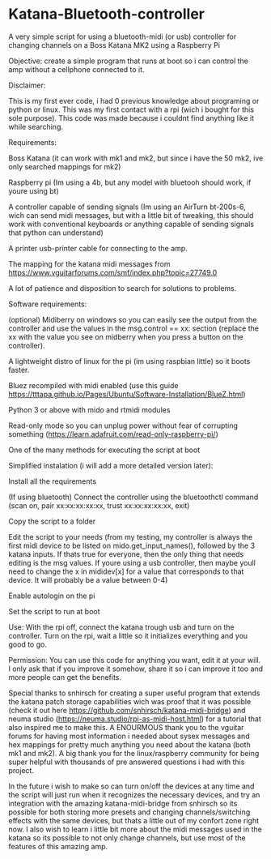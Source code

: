 # Katana-Bluetooth-controller
A very simple script for using a bluetooth-midi (or usb) controller for changing channels on a Boss Katana MK2 using a Raspberry Pi




Objective: create a simple program that runs at boot so i can control the amp without a cellphone connected to it.




Disclaimer:


  This is my first ever code, i had 0 previous knowledge about programing or python or linux. This was my first contact with a rpi (wich i bought for this sole purpose). This code was made because i couldnt find anything like it while searching.




Requirements:


  Boss Katana (it can work with mk1 and mk2, but since i have the 50 mk2, ive only searched mappings for mk2)

  Raspberry pi (Im using a 4b, but any model with bluetooh should work, if youre using bt)

  A controller capable of sending signals (Im using an AirTurn bt-200s-6, wich can send midi messages, but with a little bit of tweaking, this should work with conventional keyboards or anything capable of sending signals that python can understand)

  A printer usb-printer cable for connecting to the amp.

  The mapping for the katana midi messages from https://www.vguitarforums.com/smf/index.php?topic=27749.0

  A lot of patience and disposition to search for solutions to problems.






Software requirements:

  (optional) Midiberry on windows so you can easily see the output from the controller and use the values in the msg.control == xx: section (replace the xx with the value you see on midberry when you press a button on the controller).

  A lightweight distro of linux for the pi (im using raspbian little) so it boots faster.
 
  Bluez recompiled with midi enabled (use this guide https://tttapa.github.io/Pages/Ubuntu/Software-Installation/BlueZ.html)

  Python 3 or above with mido and rtmidi modules

  Read-only mode so you can unplug power without fear of corrupting something (https://learn.adafruit.com/read-only-raspberry-pi/)

  One of the many methods for executing the script at boot






Simplified instalation (i will add a more detailed version later): 

  Install all the requirements

  (If using bluetooth) Connect the controller using the bluetoothctl command (scan on, pair xx:xx:xx:xx:xx, trust xx:xx:xx:xx:xx, exit)

  Copy the script to a folder

  Edit the script to your needs (from my testing, my controller is always the first midi device to be listed on mido.get_input_names(), followed by the 3 katana inputs. If thats true for everyone, then the only thing that needs editing is the msg values. If youre using a usb controller, then maybe youll need to change the x in mididev[x] for a value that corresponds to that device. It will probably be a value between 0-4)

  Enable autologin on the pi

  Set the script to run at boot






Use:
  With the rpi off, connect the katana trough usb and turn on the controller. Turn on the rpi, wait a little so it initializes everything and you good to go.






Permission: You can use this code for anything you want, edit it at your will. I only ask that if you improve it somehow, share it so i can improve it too and more people can get the benefits.






Special thanks to snhirsch for creating a super useful program that extends the katana patch storage capabilities wich was proof that it was possible (check it out here https://github.com/snhirsch/katana-midi-bridge) and neuma studio (https://neuma.studio/rpi-as-midi-host.html) for a tutorial that also inspired me to make this. A ENOURMOUS thank you to the vguitar forums for having most information i needed about sysex messages and hex mappings for pretty much anything you need about the katana (both mk1 and mk2).
A big thank you for the linux/raspberry community for being super helpful with thousands of pre answered questions i had with this project.


In the future i wish to make so can turn on/off the devices at any time and the script will just run when it recognizes the necessary devices, and try an integration with the amazing katana-midi-bridge from snhirsch so its possible for both storing more presets and changing channels/switching effects with the same devices, but thats a little out of my confort zone right now. I also wish to learn i little bit more about the midi messages used in the katana so its possible to not only change channels, but use most of the features of this amazing amp.
